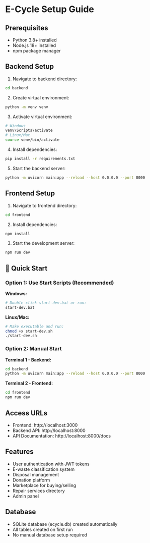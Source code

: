 # E-Cycle Setup Guide

## Prerequisites
- Python 3.8+ installed
- Node.js 18+ installed
- npm package manager

## Backend Setup

1. Navigate to backend directory:
```bash
cd backend
```

2. Create virtual environment:
```bash
python -m venv venv
```

3. Activate virtual environment:
```bash
# Windows
venv\Scripts\activate
# Linux/Mac
source venv/bin/activate
```

4. Install dependencies:
```bash
pip install -r requirements.txt
```

5. Start the backend server:
```bash
python -m uvicorn main:app --reload --host 0.0.0.0 --port 8000
```

## Frontend Setup

1. Navigate to frontend directory:
```bash
cd frontend
```

2. Install dependencies:
```bash
npm install
```

3. Start the development server:
```bash
npm run dev
```

## 🚀 Quick Start

### Option 1: Use Start Scripts (Recommended)

**Windows:**
```bash
# Double-click start-dev.bat or run:
start-dev.bat
```

**Linux/Mac:**
```bash
# Make executable and run:
chmod +x start-dev.sh
./start-dev.sh
```

### Option 2: Manual Start

**Terminal 1 - Backend:**
```bash
cd backend
python -m uvicorn main:app --reload --host 0.0.0.0 --port 8000
```

**Terminal 2 - Frontend:**
```bash
cd frontend
npm run dev
```

## Access URLs
- Frontend: http://localhost:3000
- Backend API: http://localhost:8000
- API Documentation: http://localhost:8000/docs

## Features
- User authentication with JWT tokens
- E-waste classification system
- Disposal management
- Donation platform
- Marketplace for buying/selling
- Repair services directory
- Admin panel

## Database
- SQLite database (ecycle.db) created automatically
- All tables created on first run
- No manual database setup required